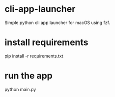 # cli-app-launcher
Simple python cli app launcher for macOS using fzf.
# install requirements
pip install -r requirements.txt
# run the app
python main.py
